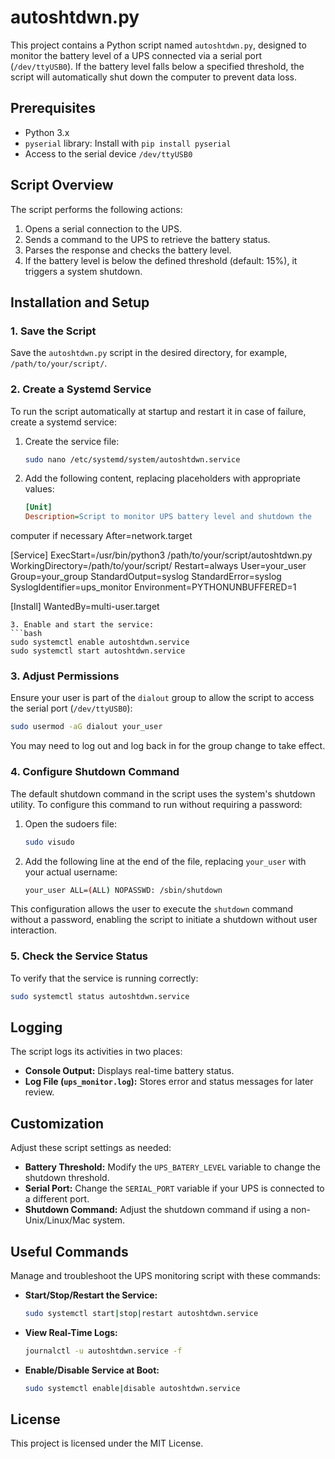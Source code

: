 
# autoshtdwn.py

This project contains a Python script named `autoshtdwn.py`, designed to 
monitor the battery level of a UPS connected via a serial port 
(`/dev/ttyUSB0`). If the battery level falls below a specified threshold, 
the script will automatically shut down the computer to prevent data loss.

## Prerequisites

- Python 3.x
- `pyserial` library: Install with `pip install pyserial`
- Access to the serial device `/dev/ttyUSB0`

## Script Overview

The script performs the following actions:
1. Opens a serial connection to the UPS.
2. Sends a command to the UPS to retrieve the battery status.
3. Parses the response and checks the battery level.
4. If the battery level is below the defined threshold (default: 15%), it 
triggers a system shutdown.

## Installation and Setup

### 1. Save the Script

Save the `autoshtdwn.py` script in the desired directory, for example, 
`/path/to/your/script/`.

### 2. Create a Systemd Service

To run the script automatically at startup and restart it in case of 
failure, create a systemd service:
1. Create the service file:
   ```bash
   sudo nano /etc/systemd/system/autoshtdwn.service
   ```
2. Add the following content, replacing placeholders with appropriate 
values:
   ```ini
   [Unit]
   Description=Script to monitor UPS battery level and shutdown the 
computer if necessary
   After=network.target

   [Service]
   ExecStart=/usr/bin/python3 /path/to/your/script/autoshtdwn.py
   WorkingDirectory=/path/to/your/script/
   Restart=always
   User=your_user
   Group=your_group
   StandardOutput=syslog
   StandardError=syslog
   SyslogIdentifier=ups_monitor
   Environment=PYTHONUNBUFFERED=1

   [Install]
   WantedBy=multi-user.target
   ```
3. Enable and start the service:
   ```bash
   sudo systemctl enable autoshtdwn.service
   sudo systemctl start autoshtdwn.service
   ```

### 3. Adjust Permissions

Ensure your user is part of the `dialout` group to allow the script to 
access the serial port (`/dev/ttyUSB0`):
```bash
sudo usermod -aG dialout your_user
```
You may need to log out and log back in for the group change to take 
effect.

### 4. Configure Shutdown Command

The default shutdown command in the script uses the system's shutdown 
utility. To configure this command to run without requiring a password:
1. Open the sudoers file:
   ```bash
   sudo visudo
   ```
2. Add the following line at the end of the file, replacing `your_user` 
with your actual username:
   ```bash
   your_user ALL=(ALL) NOPASSWD: /sbin/shutdown
   ```
This configuration allows the user to execute the `shutdown` command 
without a password, enabling the script to initiate a shutdown without 
user interaction.

### 5. Check the Service Status

To verify that the service is running correctly:
```bash
sudo systemctl status autoshtdwn.service
```

## Logging

The script logs its activities in two places:
- **Console Output:** Displays real-time battery status.
- **Log File (`ups_monitor.log`):** Stores error and status messages for 
later review.

## Customization

Adjust these script settings as needed:
- **Battery Threshold:** Modify the `UPS_BATERY_LEVEL` variable to change 
the shutdown threshold.
- **Serial Port:** Change the `SERIAL_PORT` variable if your UPS is 
connected to a different port.
- **Shutdown Command:** Adjust the shutdown command if using a 
non-Unix/Linux/Mac system.

## Useful Commands

Manage and troubleshoot the UPS monitoring script with these commands:
- **Start/Stop/Restart the Service:**
   ```bash
   sudo systemctl start|stop|restart autoshtdwn.service
   ```
- **View Real-Time Logs:**
   ```bash
   journalctl -u autoshtdwn.service -f
   ```
- **Enable/Disable Service at Boot:**
   ```bash
   sudo systemctl enable|disable autoshtdwn.service
   ```

## License

This project is licensed under the MIT License.

